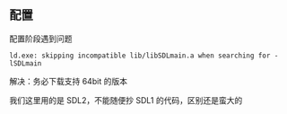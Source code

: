 ## 配置

配置阶段遇到问题

`ld.exe: skipping incompatible lib/libSDLmain.a when searching for -lSDLmain`

解决：务必下载支持 64bit 的版本

我们这里用的是 SDL2，不能随便抄 SDL1 的代码，区别还是蛮大的




